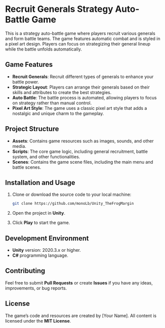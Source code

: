 # Recruit Generals Strategy Auto-Battle Game

This is a strategy auto-battle game where players recruit various generals and form battle teams. The game features automatic combat and is styled in a pixel art design. Players can focus on strategizing their general lineup while the battle unfolds automatically.

## Game Features

- **Recruit Generals**: Recruit different types of generals to enhance your battle power.
- **Strategic Layout**: Players can arrange their generals based on their skills and attributes to create the best strategies.
- **Auto Battle**: The battle process is automated, allowing players to focus on strategy rather than manual control.
- **Pixel Art Style**: The game uses a classic pixel art style that adds a nostalgic and unique charm to the gameplay.

## Project Structure

- **Assets**: Contains game resources such as images, sounds, and other media.
- **Scripts**: The core game logic, including general recruitment, battle system, and other functionalities.
- **Scenes**: Contains the game scene files, including the main menu and battle scenes.

## Installation and Usage

1. Clone or download the source code to your local machine:
    ```bash
    git clone https://github.com/monoLb/Unity_TheFrogMargin
    ```

2. Open the project in **Unity**.

3. Click **Play** to start the game.

## Development Environment

- **Unity** version: 2020.3.x or higher.
- **C#** programming language.

## Contributing

Feel free to submit **Pull Requests** or create **Issues** if you have any ideas, improvements, or bug reports.

## License

The game’s code and resources are created by [Your Name]. All content is licensed under the **MIT License**.

